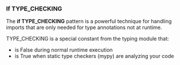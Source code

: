### If TYPE_CHECKING 

The **if TYPE_CHECKING** pattern is a powerful technique for handling imports that are only needed for type annotations not at runtime.

TYPE_CHECKING is a special constant from the typing module that:
- is False during normal runtime execution
- is True when static type checkers (mypy) are analyzing your code